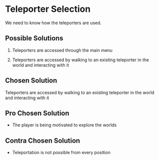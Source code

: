 # Teleporter Selection

We need to know how the teleporters are used.

## Possible Solutions

1. Teleporters are accessed through the main menu

2. Teleporters are accessed by walking to an existing teleporter in the world and interacting with it

## Chosen Solution

Teleporters are accessed by walking to an existing teleporter in the world and interacting with it

## Pro Chosen Solution

- The player is being motivated to explore the worlds

## Contra Chosen Solution

- Teleportation is not possible from every position